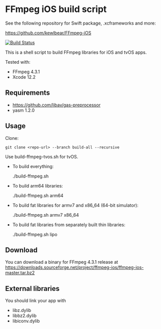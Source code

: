 # FFmpeg iOS build script

See the following repository for Swift package, .xcframeworks and more:

https://github.com/kewlbear/FFmpeg-iOS

[![Build Status](https://travis-ci.org/kewlbear/FFmpeg-iOS-build-script.svg?branch=master)](https://travis-ci.org/kewlbear/FFmpeg-iOS-build-script)

This is a shell script to build FFmpeg libraries for iOS and tvOS apps.

Tested with:

* FFmpeg 4.3.1
* Xcode 12.2

## Requirements

* https://github.com/libav/gas-preprocessor
* yasm 1.2.0

## Usage

Clone: 

```
git clone <repo-url> --branch build-all --recursive
```



Use build-ffmpeg-tvos.sh for tvOS.

* To build everything:

  ./build-ffmpeg.sh
* To build arm64 libraries:

  ./build-ffmpeg.sh arm64
* To build fat libraries for armv7 and x86_64 (64-bit simulator):

  ./build-ffmpeg.sh armv7 x86_64
* To build fat libraries from separately built thin libraries:

  ./build-ffmpeg.sh lipo

## Download

You can download a binary for FFmpeg 4.3.1 release at https://downloads.sourceforge.net/project/ffmpeg-ios/ffmpeg-ios-master.tar.bz2

## External libraries

You should link your app with

* libz.dylib
* libbz2.dylib
* libiconv.dylib
